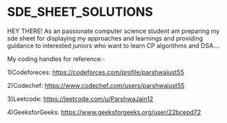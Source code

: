 # SDE_SHEET_SOLUTIONS
HEY THERE!
As an passionate computer science student am preparing my sde sheet for displaying my approaches and learnings and providing guidance to interested juniors who want to learn CP algorithms and DSA....

My coding handles for reference:-

1)Codeforeces: https://codeforces.com/profile/parshwajust55

2)Codechef: https://www.codechef.com/users/parshwajust55

3)Leetcode: https://leetcode.com/u/ParshwaJain12

4)GeeksforGeeks: https://www.geeksforgeeks.org/user/22bcepd72
   
